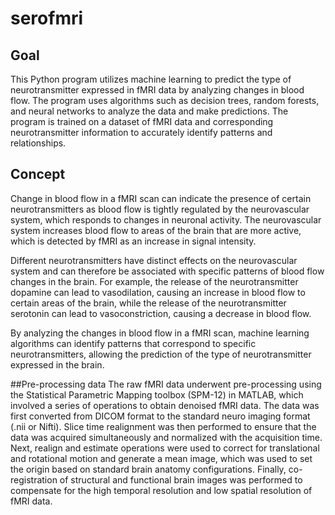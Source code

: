 # serofmri
## Goal
This Python program utilizes machine learning to predict the type of neurotransmitter expressed in fMRI data by analyzing changes in blood flow. The program uses algorithms such as decision trees, random forests, and neural networks to analyze the data and make predictions. The program is trained on a dataset of fMRI data and corresponding neurotransmitter information to accurately identify patterns and relationships.

## Concept
Change in blood flow in a fMRI scan can indicate the presence of certain neurotransmitters as blood flow is tightly regulated by the neurovascular system, which responds to changes in neuronal activity. The neurovascular system increases blood flow to areas of the brain that are more active, which is detected by fMRI as an increase in signal intensity.

Different neurotransmitters have distinct effects on the neurovascular system and can therefore be associated with specific patterns of blood flow changes in the brain. For example, the release of the neurotransmitter dopamine can lead to vasodilation, causing an increase in blood flow to certain areas of the brain, while the release of the neurotransmitter serotonin can lead to vasoconstriction, causing a decrease in blood flow.

By analyzing the changes in blood flow in a fMRI scan, machine learning algorithms can identify patterns that correspond to specific neurotransmitters, allowing the prediction of the type of neurotransmitter expressed in the brain.

##Pre-processing data
The raw fMRI data underwent pre-processing using the Statistical Parametric Mapping toolbox (SPM-12) in MATLAB, which involved a series of operations to obtain denoised fMRI data. The data was first converted from DICOM format to the standard neuro imaging format (.nii or Nifti). Slice time realignment was then performed to ensure that the data was acquired simultaneously and normalized with the acquisition time. Next, realign and estimate operations were used to correct for translational and rotational motion and generate a mean image, which was used to set the origin based on standard brain anatomy configurations. Finally, co-registration of structural and functional brain images was performed to compensate for the high temporal resolution and low spatial resolution of fMRI data.
